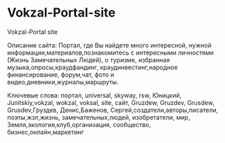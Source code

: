 # Vokzal-Portal-site
Vokzal-Portal site 

Описание сайта: Портал, где Вы найдете много интересной, нужной информации,материалов,познакомитесь с интересными личностями (Жизнь Замечательных Людей), о туризме, избранная 
  музыка,опросы,краудфандинг, краудинвестинг,народное финансирование, форум,чат, фото и видео,дневники,журналы,маршруты.
  
Ключевые слова: портал, universal, skyway, rsw, Юницкий, Junitskiy,vokzal, wokzal, voksal, site, сайт, Gruzdew, Gruzdev, Grusdew, Grusdev,Груздев, Денис,Баженов, Сергей,создатели,авторы,писатели, поэты,жзл,жизнь, замечательных,людей, изобретатели, мир, Земля,экология,клуб,организация, сообщество, бизнес,онлайн,маркетинг
